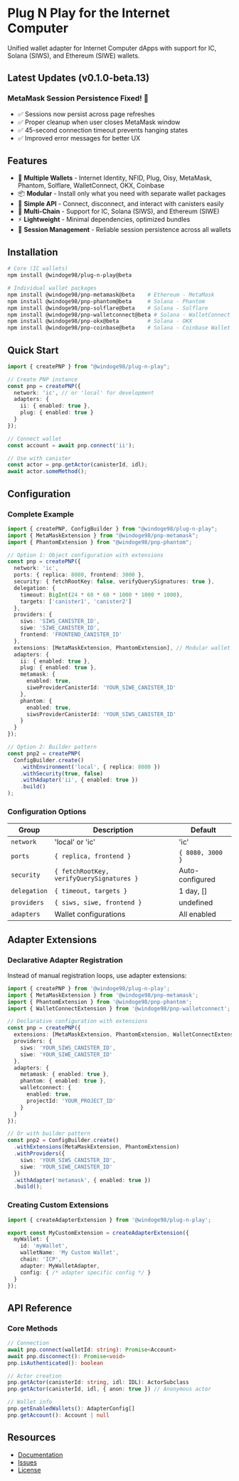 # Plug N Play for the Internet Computer

Unified wallet adapter for Internet Computer dApps with support for IC, Solana (SIWS), and Ethereum (SIWE) wallets.

## Latest Updates (v0.1.0-beta.13)

### MetaMask Session Persistence Fixed! 🎉

- ✅ Sessions now persist across page refreshes
- ✅ Proper cleanup when user closes MetaMask window
- ✅ 45-second connection timeout prevents hanging states
- ✅ Improved error messages for better UX

## Features

- 🔌 **Multiple Wallets** - Internet Identity, NFID, Plug, Oisy, MetaMask, Phantom, Solflare, WalletConnect, OKX, Coinbase
- 📦 **Modular** - Install only what you need with separate wallet packages
- 🚀 **Simple API** - Connect, disconnect, and interact with canisters easily
- 🔐 **Multi-Chain** - Support for IC, Solana (SIWS), and Ethereum (SIWE)
- ⚡ **Lightweight** - Minimal dependencies, optimized bundles
- 🔄 **Session Management** - Reliable session persistence across all wallets

## Installation

```bash
# Core (IC wallets)
npm install @windoge98/plug-n-play@beta

# Individual wallet packages
npm install @windoge98/pnp-metamask@beta    # Ethereum - MetaMask
npm install @windoge98/pnp-phantom@beta     # Solana - Phantom
npm install @windoge98/pnp-solflare@beta    # Solana - Solflare
npm install @windoge98/pnp-walletconnect@beta # Solana - WalletConnect
npm install @windoge98/pnp-okx@beta         # Solana - OKX
npm install @windoge98/pnp-coinbase@beta    # Solana - Coinbase Wallet
```

## Quick Start

```typescript
import { createPNP } from "@windoge98/plug-n-play";

// Create PNP instance
const pnp = createPNP({
  network: 'ic', // or 'local' for development
  adapters: {
    ii: { enabled: true },
    plug: { enabled: true }
  }
});

// Connect wallet
const account = await pnp.connect('ii');

// Use with canister
const actor = pnp.getActor(canisterId, idl);
await actor.someMethod();
```

## Configuration

### Complete Example

```typescript
import { createPNP, ConfigBuilder } from "@windoge98/plug-n-play";
import { MetaMaskExtension } from "@windoge98/pnp-metamask";
import { PhantomExtension } from "@windoge98/pnp-phantom";

// Option 1: Object configuration with extensions
const pnp = createPNP({
  network: 'ic',
  ports: { replica: 8080, frontend: 3000 },
  security: { fetchRootKey: false, verifyQuerySignatures: true },
  delegation: { 
    timeout: BigInt(24 * 60 * 60 * 1000 * 1000 * 1000),
    targets: ['canister1', 'canister2']
  },
  providers: {
    siws: 'SIWS_CANISTER_ID',
    siwe: 'SIWE_CANISTER_ID', 
    frontend: 'FRONTEND_CANISTER_ID'
  },
  extensions: [MetaMaskExtension, PhantomExtension], // Modular wallet support
  adapters: {
    ii: { enabled: true },
    plug: { enabled: true },
    metamask: { 
      enabled: true,
      siweProviderCanisterId: 'YOUR_SIWE_CANISTER_ID'
    },
    phantom: { 
      enabled: true,
      siwsProviderCanisterId: 'YOUR_SIWS_CANISTER_ID'
    }
  }
});

// Option 2: Builder pattern
const pnp2 = createPNP(
  ConfigBuilder.create()
    .withEnvironment('local', { replica: 8080 })
    .withSecurity(true, false)
    .withAdapter('ii', { enabled: true })
    .build()
);

```

### Configuration Options

| Group | Description | Default |
|-------|-------------|---------|
| `network` | 'local' or 'ic' | 'ic' |
| `ports` | `{ replica, frontend }` | `{ 8080, 3000 }` |
| `security` | `{ fetchRootKey, verifyQuerySignatures }` | Auto-configured |
| `delegation` | `{ timeout, targets }` | 1 day, [] |
| `providers` | `{ siws, siwe, frontend }` | undefined |
| `adapters` | Wallet configurations | All enabled |

## Adapter Extensions

### Declarative Adapter Registration

Instead of manual registration loops, use adapter extensions:

```typescript
import { createPNP } from '@windoge98/plug-n-play';
import { MetaMaskExtension } from '@windoge98/pnp-metamask';
import { PhantomExtension } from '@windoge98/pnp-phantom';
import { WalletConnectExtension } from '@windoge98/pnp-walletconnect';

// Declarative configuration with extensions
const pnp = createPNP({
  extensions: [MetaMaskExtension, PhantomExtension, WalletConnectExtension],
  providers: { 
    siws: 'YOUR_SIWS_CANISTER_ID',
    siwe: 'YOUR_SIWE_CANISTER_ID'
  },
  adapters: {
    metamask: { enabled: true },
    phantom: { enabled: true },
    walletconnect: { 
      enabled: true,
      projectId: 'YOUR_PROJECT_ID'
    }
  }
});

// Or with builder pattern
const pnp2 = ConfigBuilder.create()
  .withExtensions(MetaMaskExtension, PhantomExtension)
  .withProviders({ 
    siws: 'YOUR_SIWS_CANISTER_ID',
    siwe: 'YOUR_SIWE_CANISTER_ID'
  })
  .withAdapter('metamask', { enabled: true })
  .build();
```

### Creating Custom Extensions

```typescript
import { createAdapterExtension } from '@windoge98/plug-n-play';

export const MyCustomExtension = createAdapterExtension({
  myWallet: {
    id: 'myWallet',
    walletName: 'My Custom Wallet',
    chain: 'ICP',
    adapter: MyWalletAdapter,
    config: { /* adapter specific config */ }
  }
});
```

## API Reference

### Core Methods

```typescript
// Connection
await pnp.connect(walletId: string): Promise<Account>
await pnp.disconnect(): Promise<void>
pnp.isAuthenticated(): boolean

// Actor creation
pnp.getActor(canisterId: string, idl: IDL): ActorSubclass
pnp.getActor(canisterId, idl, { anon: true }) // Anonymous actor

// Wallet info
pnp.getEnabledWallets(): AdapterConfig[]
pnp.getAccount(): Account | null
```

## Resources

- [Documentation](https://github.com/microdao-corporation/plug-n-play)
- [Issues](https://github.com/microdao-corporation/plug-n-play/issues)
- [License](https://github.com/microdao-corporation/plug-n-play/blob/main/LICENSE.txt)
